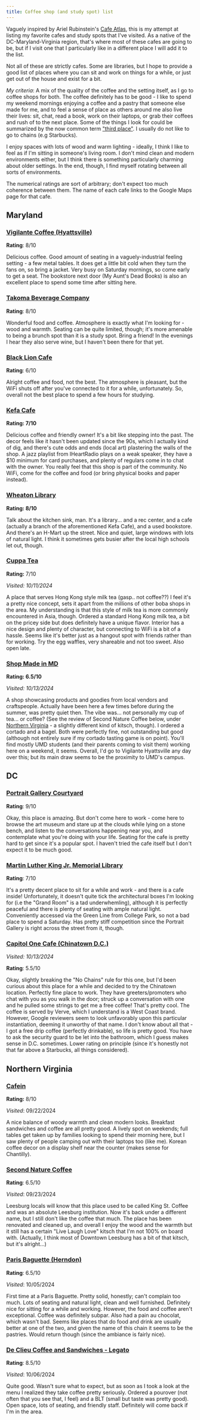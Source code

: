 ```yaml
---
title: Coffee shop (and study spot) list
---
```


Vaguely inspired by Ariel Rubinstein's [Cafe Atlas](https://cafeatlas.org/), this is my attempt at listing my favorite cafes and study spots that I've visited. As a native of the DC-Maryland-Virginia region, that's where most of these cafes are going to be, but if I visit one that I particularly like in a different place I will add it to the list.

Not all of these are strictly cafes. Some are libraries, but I hope to provide a good list of places where you can sit and work on things for a while, or just get out of the house and exist for a bit.

*My criteria*: A mix of the quality of the coffee and the setting itself, as I go to coffee shops for both. The coffee definitely has to be good - I like to spend my weekend mornings enjoying a coffee and a pastry that someone else made for me, and to feel a sense of place as others around me also live their lives: sit, chat, read a book, work on their laptops, or grab their coffees and rush of to the next place. Some of the things I look for could be summarized by the now common term ["third place"](https://en.wikipedia.org/wiki/Third_place). I usually do not like to go to chains (e.g Starbucks).

I enjoy spaces with lots of wood and warm lighting - ideally, I think I like to feel as if I'm sitting in someone's living room. I don't mind clean and modern environments either, but I think there is something particularly charming about older settings. In the end, though, I find myself rotating between all sorts of environments. 

The numerical ratings are sort of arbitrary; don't expect too much coherence between them. The name of each cafe links to the Google Maps page for that cafe.

## Maryland


### [Vigilante Coffee (Hyattsville)](https://maps.app.goo.gl/zrfxB3CTHoUHsWt67)

**Rating**: 8/10

Delicious coffee. Good amount of seating in a vaguely-industrial feeling setting - a few metal tables. It does get a little bit cold when they turn the fans on, so bring a jacket. Very busy on Saturday mornings, so come early to get a seat. The bookstore next door (My Aunt's Dead Books) is also an excellent place to spend some time after sitting here.

### [Takoma Beverage Company](https://maps.app.goo.gl/T5XgB7GPjKed1TxX9)

**Rating**: 8/10

Wonderful food and coffee. Atmosphere is exactly what I'm looking for - wood and warmth. Seating can be quite limited, though; it's more amenable to being a brunch spot than it is a study spot. Bring a friend! In the evenings I hear they also serve wine, but I haven't been there for that yet.

### [Black Lion Cafe](https://maps.app.goo.gl/oJ7oGoSq4KAMNS48A)

**Rating**: 6/10

Alright coffee and food, not the best. The atmosphere is pleasant, but the WiFi shuts off after you've connected to it for a while, unfortunately. So, overall not the best place to spend a few hours for studying.

### [Kefa Cafe](https://maps.app.goo.gl/vAMK1UyRyUmv8Jtv7)

**Rating: 7/10**

Delicious coffee and friendly owner! It's a bit like stepping into the past. The decor feels like it hasn't been updated since the 90s, which I actually kind of dig, and there's cute odds and ends (local art) plastering the walls of the shop. A jazz playlist from IHeartRadio plays on a weak speaker, they have a $10 minimum for card purchases, and plenty of regulars come in to chat with the owner. You really feel that this shop is part of the community. No WiFi, come for the coffee and food (or bring physical books and paper instead).

### [Wheaton Library](https://maps.app.goo.gl/B4H3nrbJSrJEMdwv5)

**Rating: 8/10**

Talk about the kitchen sink, man. It's a library... and a rec center, and a cafe (actually a branch of the aforementioned Kefa Cafe), and a used bookstore. And there's an H-Mart up the street. Nice and quiet, large windows with lots of natural light. I think it sometimes gets busier after the local high schools let out, though.

### [Cuppa Tea](https://maps.app.goo.gl/oPqVvaZUqp7Ymoeu5)

**Rating:** 7/10

*Visited: 10/11/2024*

A place that serves Hong Kong style milk tea (gasp.. not coffee??) I feel it's a pretty nice concept, sets it apart from the millions of other boba shops in the area. My understanding is that this style of milk tea is more commonly encountered in Asia, though. Ordered a standard Hong Kong milk tea, a bit on the pricey side but does definitely have a unique flavor. Interior has a nice design and plenty of character, but connecting to WiFi is a bit of a hassle. Seems like it's better just as a hangout spot with friends rather than for working. Try the egg waffles, very shareable and not too sweet. Also open late.

### [Shop Made in MD](https://maps.app.goo.gl/9cn2Ty4qNNNX63L69)

**Rating: 6.5/10**

*Visited: 10/13/2024*

A shop showcasing products and goodies from local vendors and craftspeople. Actually have been here a few times before during the summer, was pretty quiet then.  The vibe was... not personally my cup of tea... or coffee? (See the review of Second Nature Coffee below, under [Northern Virginia](#northern-virginia) - a slightly different kind of kitsch, though). I ordered a cortado and a bagel. Both were perfectly fine, not outstanding but good (although not entirely sure if my cortado tasting game is on point). You'll find mostly UMD students (and their parents coming to visit them) working here on a weekend, it seems.  Overall, I'd go to Vigilante Hyattsville any day over this; but its main draw seems to be the proximity to UMD's campus.


## DC

### [Portrait Gallery Courtyard](https://maps.app.goo.gl/C1bwQNQ7kS9A9bTu6)

**Rating**: 9/10

Okay, this place is amazing. But don't come here to work - come here to browse the art museum and stare up at the clouds while lying on a stone bench, and listen to the conversations happening near you, and contemplate what you're doing with your life. Seating for the cafe is pretty hard to get since it's a popular spot. I haven't tried the cafe itself but I don't expect it to be much good.

### [Martin Luther King Jr. Memorial Library](https://maps.app.goo.gl/igJsWAwDLCDq8Tmt8)

**Rating**: 7/10

It's a pretty decent place to sit for a while and work - and there is a cafe inside! Unfortunately, it doesn't quite tick the architectural boxes I'm looking for (i.e the "Grand Room" is a tad underwhemling), although it is perfectly peaceful and there is plenty of seating with ample natural light. Conveniently accessed via the Green Line from College Park, so not a bad place to spend a Saturday. Has pretty stiff competition since the Portrait Gallery is right across the street from it, though.


### [Capitol One Cafe (Chinatown D.C.)](https://maps.app.goo.gl/uChg73Ymidc7ku8s5)

*Visited: 10/13/2024*

**Rating**: 5.5/10

Okay, slightly breaking the "No Chains" rule for this one, but I'd been curious about this place for a while and decided to try the Chinatown location. Perfectly fine place to work. They have greeters/promoters who chat with you as you walk in the door; struck up a conversation with one and he pulled some strings to get me a free coffee! That's pretty cool. The coffee is served by Verve, which I understand is a West Coast brand. However, Google reviewers seem to look unfavorably upon this particular instantiation, deeming it unworthy of that name. I don't know about all that - I got a free drip coffee (perfectly drinkable), so life is pretty good. You have to ask the security guard to be let into the bathroom, which I guess makes sense in D.C. sometimes. Lower rating on principle (since it's honestly not that far above a Starbucks, all things considered).

## Northern Virginia

### [Cafein](https://maps.app.goo.gl/DkasuMzya5ev8EzZ9)

**Rating:** 8/10

*Visited*: 09/22/2024

A nice balance of woody warmth and clean modern looks. Breakfast sandwiches and coffee are all pretty good. A lively spot on weekends; full tables get taken up by families looking to spend their morning here, but I saw plenty of people camping out with their laptops too (like me). Korean coffee decor on a display shelf near the counter (makes sense for Chantilly).

### [Second Nature Coffee](https://maps.app.goo.gl/u7qw6KuB7To8hneZA)


**Rating**: 6.5/10

*Visited*: 09/23/2024

Leesburg locals will know that this place used to be called King St. Coffee and was an absolute Leesburg institution. Now it's back under a different name, but I still don't like the coffee that much. The place has been renovated and cleaned up, and overall I enjoy the wood and the warmth but it still has a certain "Live Laugh Love" kitsch that I'm not 100% on board with. (Actually, I think most of Downtown Leesburg has a bit of that kitsch, but it's alright...)

### [Paris Baguette (Herndon)](https://maps.app.goo.gl/uNvcp5QqFBarhfn57)

**Rating**: 6.5/10

*Visited*: 10/05/2024

First time at a Paris Baguette. Pretty solid, honestly; can't complain too much. Lots of seating and natural light, clean and well furnished. Definitely nice for sitting for a while and working. However, the food and coffee aren't exceptional. Coffee was definitely subpar. Also had a pain au chocolat, which wasn't bad. Seems like places that do food and drink are usually better at one of the two, and given the name of this chain it seems to be the pastries. Would return though (since the ambiance is fairly nice).

### [De Clieu Coffee and Sandwiches - Legato](https://maps.app.goo.gl/BK7AQNNaZtd76jMB8)

**Rating**: 8.5/10

*Visited*: 10/06/2024

Quite good. Wasn't sure what to expect, but as soon as I took a look at the menu I realized they take coffee pretty seriously. Ordered a pourover (not often that you see that, I feel) and a BLT (small but taste was pretty good). Open space, lots of seating, and friendly staff. Definitely will come back if I'm in the area.
